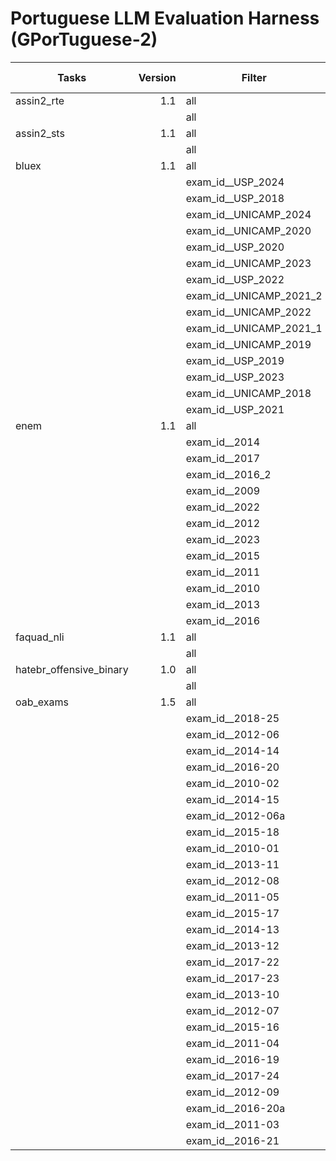 # Portuguese LLM Evaluation Harness (GPorTuguese-2)

|            Tasks            |Version|        Filter         |n-shot| Metric |Value |   |Stderr|
|-----------------------------|------:|-----------------------|-----:|--------|-----:|---|------|
|assin2_rte                   |    1.1|all                    |    15|f1_macro|0.3333|±  |0.0032|
|                             |       |all                    |    15|acc     |0.5000|±  |0.0071|
|assin2_sts                   |    1.1|all                    |    15|pearson |0.0385|±  |0.0139|
|                             |       |all                    |    15|mse     |2.2790|±  |N/A   |
|bluex                        |    1.1|all                    |     3|acc     |0.1474|±  |0.0076|
|                             |       |exam_id__USP_2024      |     3|acc     |0.0976|±  |0.0268|
|                             |       |exam_id__USP_2018      |     3|acc     |0.0370|±  |0.0149|
|                             |       |exam_id__UNICAMP_2024  |     3|acc     |0.1778|±  |0.0329|
|                             |       |exam_id__UNICAMP_2020  |     3|acc     |0.1636|±  |0.0287|
|                             |       |exam_id__USP_2020      |     3|acc     |0.0714|±  |0.0199|
|                             |       |exam_id__UNICAMP_2023  |     3|acc     |0.2558|±  |0.0384|
|                             |       |exam_id__USP_2022      |     3|acc     |0.1837|±  |0.0319|
|                             |       |exam_id__UNICAMP_2021_2|     3|acc     |0.1569|±  |0.0294|
|                             |       |exam_id__UNICAMP_2022  |     3|acc     |0.2051|±  |0.0372|
|                             |       |exam_id__UNICAMP_2021_1|     3|acc     |0.1957|±  |0.0337|
|                             |       |exam_id__UNICAMP_2019  |     3|acc     |0.2200|±  |0.0338|
|                             |       |exam_id__USP_2019      |     3|acc     |0.1500|±  |0.0326|
|                             |       |exam_id__USP_2023      |     3|acc     |0.0909|±  |0.0251|
|                             |       |exam_id__UNICAMP_2018  |     3|acc     |0.1296|±  |0.0263|
|                             |       |exam_id__USP_2021      |     3|acc     |0.1154|±  |0.0255|
|enem                         |    1.1|all                    |     3|acc     |0.0301|±  |0.0026|
|                             |       |exam_id__2014          |     3|acc     |0.0275|±  |0.0090|
|                             |       |exam_id__2017          |     3|acc     |0.0259|±  |0.0085|
|                             |       |exam_id__2016_2        |     3|acc     |0.0163|±  |0.0066|
|                             |       |exam_id__2009          |     3|acc     |0.0261|±  |0.0086|
|                             |       |exam_id__2022          |     3|acc     |0.0526|±  |0.0112|
|                             |       |exam_id__2012          |     3|acc     |0.0431|±  |0.0109|
|                             |       |exam_id__2023          |     3|acc     |0.0593|±  |0.0118|
|                             |       |exam_id__2015          |     3|acc     |0.0084|±  |0.0048|
|                             |       |exam_id__2011          |     3|acc     |0.0342|±  |0.0097|
|                             |       |exam_id__2010          |     3|acc     |0.0171|±  |0.0069|
|                             |       |exam_id__2013          |     3|acc     |0.0278|±  |0.0091|
|                             |       |exam_id__2016          |     3|acc     |0.0165|±  |0.0067|
|faquad_nli                   |    1.1|all                    |    15|f1_macro|0.2881|±  |0.0124|
|                             |       |all                    |    15|acc     |0.2923|±  |0.0126|
|hatebr_offensive_binary      |    1.0|all                    |    25|f1_macro|0.3333|±  |0.0042|
|                             |       |all                    |    25|acc     |0.5000|±  |0.0095|
|oab_exams                    |    1.5|all                    |     3|acc     |0.2123|±  |0.0050|
|                             |       |exam_id__2018-25       |     3|acc     |0.2500|±  |0.0280|
|                             |       |exam_id__2012-06       |     3|acc     |0.2375|±  |0.0275|
|                             |       |exam_id__2014-14       |     3|acc     |0.2125|±  |0.0264|
|                             |       |exam_id__2016-20       |     3|acc     |0.2250|±  |0.0270|
|                             |       |exam_id__2010-02       |     3|acc     |0.2200|±  |0.0239|
|                             |       |exam_id__2014-15       |     3|acc     |0.1923|±  |0.0257|
|                             |       |exam_id__2012-06a      |     3|acc     |0.2375|±  |0.0275|
|                             |       |exam_id__2015-18       |     3|acc     |0.2375|±  |0.0274|
|                             |       |exam_id__2010-01       |     3|acc     |0.2588|±  |0.0274|
|                             |       |exam_id__2013-11       |     3|acc     |0.1500|±  |0.0230|
|                             |       |exam_id__2012-08       |     3|acc     |0.2125|±  |0.0263|
|                             |       |exam_id__2011-05       |     3|acc     |0.1875|±  |0.0251|
|                             |       |exam_id__2015-17       |     3|acc     |0.2179|±  |0.0270|
|                             |       |exam_id__2014-13       |     3|acc     |0.2375|±  |0.0275|
|                             |       |exam_id__2013-12       |     3|acc     |0.1750|±  |0.0245|
|                             |       |exam_id__2017-22       |     3|acc     |0.2250|±  |0.0269|
|                             |       |exam_id__2017-23       |     3|acc     |0.1750|±  |0.0246|
|                             |       |exam_id__2013-10       |     3|acc     |0.1875|±  |0.0252|
|                             |       |exam_id__2012-07       |     3|acc     |0.1250|±  |0.0213|
|                             |       |exam_id__2015-16       |     3|acc     |0.2125|±  |0.0263|
|                             |       |exam_id__2011-04       |     3|acc     |0.2500|±  |0.0279|
|                             |       |exam_id__2016-19       |     3|acc     |0.1538|±  |0.0236|
|                             |       |exam_id__2017-24       |     3|acc     |0.2125|±  |0.0264|
|                             |       |exam_id__2012-09       |     3|acc     |0.2208|±  |0.0273|
|                             |       |exam_id__2016-20a      |     3|acc     |0.2750|±  |0.0288|
|                             |       |exam_id__2011-03       |     3|acc     |0.2222|±  |0.0240|
|                             |       |exam_id__2016-21       |     3|acc     |0.2125|±  |0.0264|
